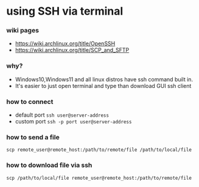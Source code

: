 # using SSH via terminal

### wiki pages
- https://wiki.archlinux.org/title/OpenSSH
- https://wiki.archlinux.org/title/SCP_and_SFTP

### why?
- Windows10,Windows11 and all linux distros have ssh command built in. 
- It's easier to just open terminal and type than download GUI ssh client

### how to connect 
- default port
`` ssh user@server-address ``
- custom port
`` ssh -p port user@server-address ``

### how to send a file
`` scp remote_user@remote_host:/path/to/remote/file /path/to/local/file ``

### how to download file via ssh
`` scp /path/to/local/file remote_user@remote_host:/path/to/remote/file ``
